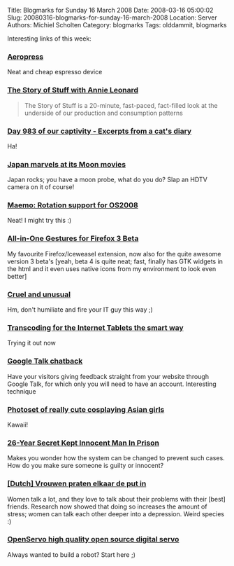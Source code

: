 Title: Blogmarks for Sunday 16 March 2008
Date: 2008-03-16 05:00:02
Slug: 20080316-blogmarks-for-sunday-16-march-2008
Location: Server
Authors: Michiel Scholten
Category: blogmarks
Tags: olddammit, blogmarks

<p>Interesting links of this week:</p>
<h3><a href="http://www.rousette.org.uk/blog/archives/aeropress/">Aeropress</a></h3>
<p>Neat and cheap espresso device</p>
<h3><a href="http://www.storyofstuff.com/">The Story of Stuff with Annie Leonard</a></h3>
<blockquote><p>The Story of Stuff is a 20-minute, fast-paced, fact-filled look at the underside of our production and consumption patterns</p></blockquote>
<h3><a href="http://www.flickr.com/photos/guccibear2005/455244296/">Day 983 of our captivity - Excerpts from a cat's diary</a></h3>
<p>Ha!</p>
<h3><a href="http://news.bbc.co.uk/2/hi/science/nature/7291525.stm">Japan marvels at its Moon movies</a></h3>
<p>Japan rocks; you have a moon probe, what do you do? Slap an HDTV camera on it of course!</p>
<h3><a href="http://sse2.net/rotate/">Maemo: Rotation support for OS2008</a></h3>
<p>Neat! I might try this :)</p>
<h3><a href="http://tns.u13.net/?p=43">All-in-One Gestures for Firefox 3 Beta</a></h3>
<p>My favourite Firefox/Iceweasel extension, now also for the quite awesome version 3 beta's [yeah, beta 4 is quite neat; fast, finally has GTK widgets in the html and it even uses native icons from my environment to look even better]</p>
<h3><a href="http://www.infoworld.com/article/07/05/07/19FEuser8_1.html">Cruel and unusual</a></h3>
<p>Hm, don't humiliate and fire your IT guy this way ;)</p>
<h3><a href="http://felipec.wordpress.com/2008/02/29/transcoding-for-the-internet-tablets-the-smart-way/">Transcoding for the Internet Tablets the smart way</a></h3>
<p>Trying it out now</p>
<h3><a href="http://googletalk.blogspot.com/2008/02/google-talk-chatback.html">Google Talk chatback</a></h3>
<p>Have your visitors giving feedback straight from your website through Google Talk, for which only you will need to have an account. Interesting technique</p>
<h3><a href="http://flickr.com/photos/koung/sets/92920/">Photoset of really cute cosplaying Asian girls</a></h3>
<p>Kawaii!</p>
<h3><a href="http://www.cbsnews.com/stories/2008/03/06/60minutes/main3914719.shtml">26-Year Secret Kept Innocent Man In Prison</a></h3>
<p>Makes you wonder how the system can be changed to prevent such cases. How do you make sure someone is guilty or innocent?</p>
<h3><a href="http://www.nrcnext.nl/nieuws/wetenschap/article960919.ece">[Dutch] Vrouwen praten elkaar de put in</a></h3>
<p>Women talk a lot, and they love to talk about their problems with their [best] friends. Research now showed that doing so increases the amount of stress; women can talk each other deeper into a depression. Weird species :)</p>
<h3><a href="http://www.openservo.org/">OpenServo high quality open source digital servo</a></h3>
<p>Always wanted to build a robot? Start here ;)</p>

